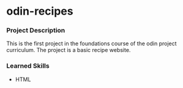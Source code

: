 # odin-recipes
### Project Description
This is the first project in the foundations course of the odin project curriculum. The project is a basic recipe website.
### Learned Skills
- HTML